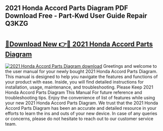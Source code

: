 ## 2021 Honda Accord Parts Diagram PDF Download Free - Part-Kwd User Guide Repair Q3KZG

# <h2><a href="http://dfouiwv.blite.top/?on=2021+Honda+Accord+Parts+Diagram">🔗Download New 👉🔴 2021 Honda Accord Parts Diagram</a></h2>

[![2021 Honda Accord Parts Diagram download](https://i.imgur.com/lujVjoI.png)](http://dfouiwv.blite.top/?on=2021+Honda+Accord+Parts+Diagram)
Greetings and welcome to the user manual for your newly bought 2021 Honda Accord Parts Diagram. This manual is designed to help you navigate the features and functions of your product with ease. Inside, you will find detailed instructions for installation, usage, maintenance, and troubleshooting. Please Keep 2021 Honda Accord Parts Diagram This Manual For future reference and troubleshooting tips. Enjoy the convenience of list of features while using your new 2021 Honda Accord Parts Diagram. We trust that the 2021 Honda Accord Parts Diagram has been an accurate and detailed resource in your efforts to learn the ins and outs of your new device. In case of any queries or concerns, please do not hesitate to reach out to our customer service team.
